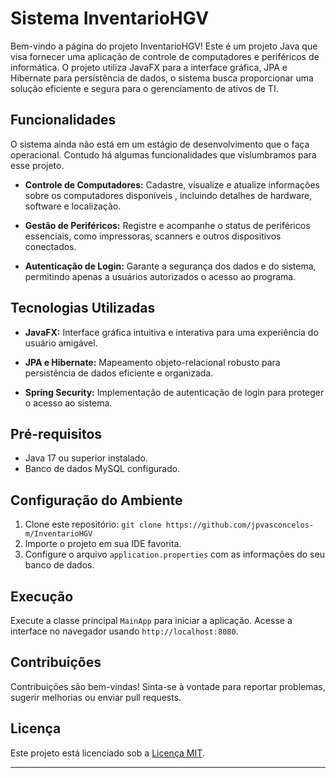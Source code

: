 # Sistema InventarioHGV

Bem-vindo a página do projeto InventarioHGV! Este é um projeto Java que visa fornecer uma aplicação de controle de computadores e periféricos de informática. O projeto utiliza JavaFX para a interface gráfica, JPA e Hibernate para persistência de dados, o sistema busca proporcionar uma solução eficiente e segura para o gerenciamento de ativos de TI.

## Funcionalidades

O sistema ainda não está em um estágio de desenvolvimento que o faça operacional. Contudo há algumas funcionalidades que vislumbramos para esse projeto.

- **Controle de Computadores:** Cadastre, visualize e atualize informações sobre os computadores disponíveis , incluindo detalhes de hardware, software e localização. 

- **Gestão de Periféricos:** Registre e acompanhe o status de periféricos essenciais, como impressoras, scanners e outros dispositivos conectados.

- **Autenticação de Login:** Garante a segurança dos dados e do sistema, permitindo apenas a usuários autorizados o acesso ao programa.

## Tecnologias Utilizadas

- **JavaFX:** Interface gráfica intuitiva e interativa para uma experiência do usuário amigável.

- **JPA e Hibernate:** Mapeamento objeto-relacional robusto para persistência de dados eficiente e organizada.

- **Spring Security:** Implementação de autenticação de login para proteger o acesso ao sistema.

## Pré-requisitos

- Java 17 ou superior instalado.
- Banco de dados MySQL configurado.

## Configuração do Ambiente

1. Clone este repositório: `git clone https://github.com/jpvasconcelos-m/InventarioHGV`
2. Importe o projeto em sua IDE favorita.
3. Configure o arquivo `application.properties` com as informações do seu banco de dados.

## Execução

Execute a classe principal `MainApp` para iniciar a aplicação. Acesse a interface no navegador usando `http://localhost:8080`.

## Contribuições

Contribuições são bem-vindas! Sinta-se à vontade para reportar problemas, sugerir melhorias ou enviar pull requests.

## Licença

Este projeto está licenciado sob a [Licença MIT](LICENSE).

---

